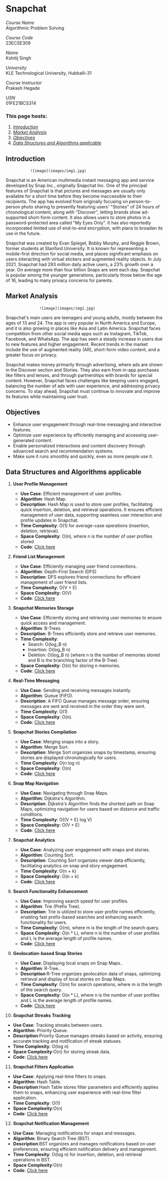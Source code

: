 # Snapchat

*Course Name*  
Algorithmic Problem Solving

*Course Code*  
23ECSE309

*Name*  
Kshitij Singh

*University*  
KLE Technological University, Hubballi-31

*Course Instructor*  
Prakash Hegade

*USN*  
01FE21BCS314

### This page hosts:

1. [*Introduction*](#introduction)
2. [*Market Analysis*](#market-analysis)
2. [*Objectives*](#objectives)
3. [*Data Structures and Algorithms applicable*](#data-structures-and-algorithms-applicable)

## Introduction
               ![image](images/img1.jpg)

Snapchat is an American multimedia instant messaging app and service developed by Snap Inc., originally Snapchat Inc. One of the principal features of Snapchat is that pictures and messages are usually only available for a short time before they become inaccessible to their recipients. The app has evolved from originally focusing on person-to-person photo sharing to presently featuring users' "Stories" of 24 hours of chronological content, along with "Discover", letting brands show ad-supported short-form content. It also allows users to store photos in a password-protected area called "My Eyes Only". It has also reportedly incorporated limited use of end-to-end encryption, with plans to broaden its use in the future.

Snapchat was created by Evan Spiegel, Bobby Murphy, and Reggie Brown, former students at Stanford University. It is known for representing a mobile-first direction for social media, and places significant emphasis on users interacting with virtual stickers and augmented reality objects. In July 2021, Snapchat had 293 million daily active users, a 23% growth over a year. On average more than four billion Snaps are sent each day. Snapchat is popular among the younger generations, particularly those below the age of 16, leading to many privacy concerns for parents.

## Market Analysis
                   ![image](images/img2.jpg)

Snapchat's main users are teenagers and young adults, mostly between the ages of 13 and 24. The app is very popular in North America and Europe, and it is also growing in places like Asia and Latin America. Snapchat faces competition from other social media apps such as Instagram, TikTok, Facebook, and WhatsApp. The app has seen a steady increase in users due to new features and higher engagement. Recent trends in the market include the use of augmented reality (AR), short-form video content, and a greater focus on privacy.

Snapchat makes money primarily through advertising, where ads are shown in the Discover section and Stories. They also earn from in-app purchases like filters and lenses, and through partnerships with brands for special content. However, Snapchat faces challenges like keeping users engaged, balancing the number of ads with user experience, and addressing privacy concerns. To stay ahead, Snapchat must continue to innovate and improve its features while maintaining user trust.


## Objectives

- Enhance user engagement through real-time messaging and interactive features.
- Optimize user experience by efficiently managing and accessing user-generated content.
- Enable personalized interactions and content discovery through advanced search and recommendation systems.
- Make sure it runs smoothly and quickly, even as more people use it.



## Data Structures and Algorithms applicable


1. **User Profile Management**
   - **Use Case**: Efficient management of user profiles.
   - **Algorithm**: Hash Map.
   - **Description**: Hash Map is used to store user profiles, facilitating quick insertion, deletion, and retrieval operations. It ensures efficient management of user data, supporting seamless user interaction and profile updates in Snapchat.
   - **Time Complexity**: O(1) for average-case operations (insertion, deletion, retrieval).
   - **Space Complexity**: O(n), where n is the number of user profiles stored
   - **Code**: [Click here](https://github.com/kshitij583415/aps.github.io/blob/main/code/hash.cpp)

2. **Friend List Management**
   - **Use Case**: Efficiently managing user friend connections.
   - **Algorithm**: Depth-First Search (DFS)
   - **Description**: DFS explores friend connections for efficient management of user friend lists.
   - **Time Complexity**: O(V + E)
   - **Space Complexity**: O(V)
   - **Code**: [Click here](https://github.com/kshitij583415/aps.github.io/blob/main/code/dfs.cpp)

3. **Snapchat Memories Storage**
   - **Use Case**: Efficiently storing and retrieving user memories to ensure quick access and management.
   - **Algorithm**: B-Trees
   - **Description**: B-Trees efficiently store and retrieve user memories.
   - **Time Complexity**: 
     - Search: O(log_B n)
     - Insertion: O(log_B n)
     - Deletion: O(log_B n)
     (where n is the number of memories stored and B is the branching factor of the B-Tree)
   - **Space Complexity**: O(n) for storing n memories.
   - **Code**: [Click here](https://github.com/kshitij583415/aps.github.io/blob/main/code/btree.cpp)


4. **Real-Time Messaging**
   - **Use Case**: Sending and receiving messages instantly.
   - **Algorithm**: Queue (FIFO).
   - **Description**: A FIFO Queue manages message order, ensuring messages are sent and received in the order they were sent.
   - **Time Complexity**: O(1)
   - **Space Complexity**: O(n).
   - **Code**: [Click here](https://github.com/kshitij583415/aps.github.io/blob/main/code/queue.cpp)
   

5. **Snapchat Stories Compilation**
   - **Use Case**: Merging snaps into a story.
   - **Algorithm**: Merge Sort.
   - **Description**: Merge Sort organizes snaps by timestamp, ensuring stories are displayed chronologically for users.
   - **Time Complexity**: O(n log n) 
   - **Space Complexity**: O(n) 
   - **Code**: [Click here](https://github.com/kshitij583415/aps.github.io/blob/main/code/merge.cpp)


6. **Snap Map Navigation**
   - **Use Case**: Navigating through Snap Maps.
   - **Algorithm**: Dijkstra's Algorithm.
   - **Description**: Dijkstra's Algorithm finds the shortest path on Snap Maps, optimizing navigation for users based on distance and traffic conditions.
   - **Time Complexity**: O((V + E) log V) 
   - **Space Complexity**: O(V + E)
   - **Code**: [Click here](https://github.com/kshitij583415/aps.github.io/blob/main/code/dj.cpp)

7. **Snapchat Analytics**
   - **Use Case**: Analyzing user engagement with snaps and stories.
   - **Algorithm**: Counting Sort.
   - **Description**: Counting Sort organizes viewer data efficiently, facilitating analytics on snap and story engagement.
   - **Time Complexity**: O(n + k) 
   - **Space Complexity**: O(n + k) 
   - **Code**: [Click here](https://github.com/kshitij583415/aps.github.io/blob/main/code/count.cpp)

8. **Search Functionality Enhancement**
   - **Use Case**: Improving search speed for user profiles.
   - **Algorithm**: Trie (Prefix Tree).
   - **Description**: Trie is utilized to store user profile names efficiently, enabling fast prefix-based searches and enhancing search functionality for users.
   - **Time Complexity**: O(m), where m is the length of the search query.
   - **Space Complexity**: O(n * L), where n is the number of user profiles and L is the average length of profile names.
   - **Code**: [Click here](https://github.com/kshitij583415/aps.github.io/blob/main/code/trie.cpp)

9. **Geolocation-based Snap Stories**
   - **Use Case**: Displaying local snaps on Snap Maps..
   - **Algorithm**: R-Tree..
   - **Description**:R-Tree organizes geolocation data of snaps, optimizing retrieval and display of local stories on Snap Maps.
   - **Time Complexity**: O(m) for search operations, where m is the length of the search query.
   - **Space Complexity**: O(n * L), where n is the number of user profiles and L is the average length of profile names.
   - **Code**: [Click here](https://github.com/nushoin/RTree/blob/master/RTree.h)

10. **Snapchat Streaks Tracking**
   - **Use Case**: Tracking streaks between users.
   - **Algorithm**: Priority Queue.
   - **Description**:Priority Queue manages streaks based on activity, ensuring accurate tracking and notification of streak statuses.
   - **Time Complexity**: O(log n) 
   - **Space Complexity**:O(n) for storing streak data.
   - **Code**: [Click here](https://github.com/kshitij583415/aps.github.io/blob/main/code/priority.cpp)


11. **Snapchat Filters Application**
   - **Use Case**: Applying real-time filters to snaps.
   - **Algorithm**: Hash Table.
   - **Description**:Hash Table stores filter parameters and efficiently applies them to snaps, enhancing user experience with real-time filter application.
   - **Time Complexity**: O(1) 
   - **Space Complexity**:O(n)
   - **Code**: [Click here](https://github.com/kshitij583415/aps.github.io/blob/main/code/hash.cpp)

12. **Snapchat Notification Management**
   - **Use Case**: Managing notifications for snaps and messages.
   - **Algorithm**: Binary Search Tree (BST).
   - **Description**:BST organizes and manages notifications based on user preferences, ensuring efficient notification delivery and management.
   - **Time Complexity**: O(log n) for insertion, deletion, and retrieval operations in BST.
   - **Space Complexity**:O(n)
   - **Code**: [Click here](https://github.com/kshitij583415/aps.github.io/blob/main/code/bst.cpp)




